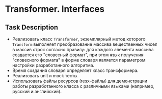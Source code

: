 # Transformer. Interfaces

## Task Description

- Реализовать класс `Transformer`, экземплярный метод которого `Transform` выполняет преобразование массива вещественных чисел в массив строк согласно правилу: для каждого элемента массива создается его "словесный формат", при этом язык получения "словесного формата" в форме словаря является параметром настройки разработанного алгоритма. 
- Время создания словаря определяет класс трансформера.
- Реализовать unit и mock тесты.
- Использовать файлы ресурсов (resx-файлы) для демонстрации работы разработанного класса с различными языками (например, русский и английский).
